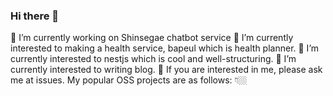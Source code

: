 ### Hi there 👋
🏃 I’m currently working on Shinsegae chatbot service
🌱 I’m currently interested to making a health service, bapeul which is health planner.
🌱 I’m currently interested to nestjs which is cool and well-structuring.
🌱 I’m currently interested to writing blog.
💬 If you are interested in me, please ask me at issues.
My popular OSS projects are as follows: 👇🏼
